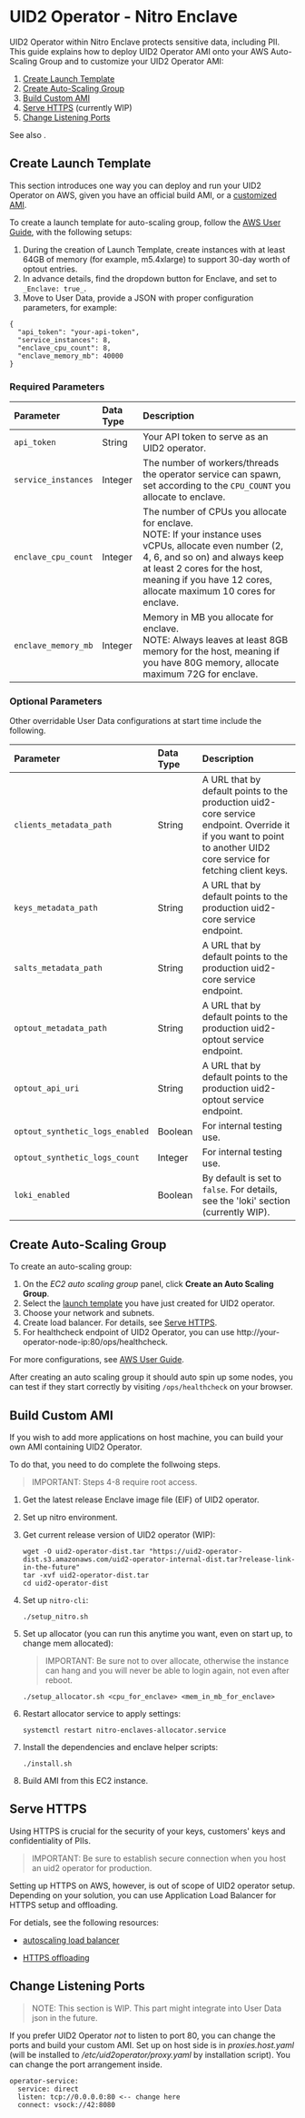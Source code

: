 # UID2 Operator - Nitro Enclave

UID2 Operator within Nitro Enclave protects sensitive data, including PII. This guide explains how to deploy UID2 Operator AMI onto your AWS Auto-Scaling Group and to customize your UID2 Operator AMI:

1. [Create Launch Template](#create-launch-template)
2. [Create Auto-Scaling Group](#create-auto-scaling-group)
3. [Build Custom AMI](#build-custom-ami)
4. [Serve HTTPS](#serve-https) (currently WIP)
5. [Change Listening Ports](#change-listening-ports)

See also [](#).

## Create Launch Template

This section introduces one way you can deploy and run your UID2 Operator on AWS, given you have an official build AMI, or a [customized AMI](#build-custom-ami).

To create a launch template for auto-scaling group, follow the [AWS User Guide](https://docs.aws.amazon.com/autoscaling/ec2/userguide/create-launch-template.html), with the following setups:

1. During the creation of Launch Template, create instances with at least 64GB of memory (for example, m5.4xlarge) to support 30-day worth of optout entries.
2. In advance details, find the dropdown button for Enclave, and set to `_Enclave: true_`.
3. Move to User Data, provide a JSON with proper configuration parameters, for example:

```
{ 
  "api_token": "your-api-token",
  "service_instances": 8,
  "enclave_cpu_count": 8,
  "enclave_memory_mb": 40000
}
```

### Required Parameters

| Parameter | Data Type | Description|
|:--- | :---| :---|
|`api_token` |String| Your API token to serve as an UID2 operator. |
|`service_instances` | Integer|  The number of workers/threads the operator service can spawn, set according to the `CPU_COUNT` you allocate to enclave.|
|`enclave_cpu_count` | Integer| The number of CPUs you allocate for enclave. <br/>NOTE: If your instance uses vCPUs, allocate even number (2, 4, 6, and so on) and always keep at least 2 cores for the host, meaning if you have 12 cores, allocate maximum 10 cores for enclave. |
|`enclave_memory_mb` | Integer| Memory in MB you allocate for enclave. <br/>NOTE: Always leaves at least 8GB memory for the host, meaning if you have 80G memory, allocate maximum 72G for enclave.|

### Optional Parameters

Other overridable User Data configurations at start time include the following.

| Parameter | Data Type | Description|
|:--- | :---| :---|
|`clients_metadata_path` |String|A URL that by default points to the production uid2-core service endpoint. Override it if you want to point to another UID2 core service for fetching client keys.  |
|`keys_metadata_path` |String|A URL that by default points to the production uid2-core service endpoint. |
|`salts_metadata_path` |String| A URL that by default points to the production uid2-core service endpoint.|
|`optout_metadata_path` |String| A URL that by default points to the production uid2-optout service endpoint.|
|`optout_api_uri` |String|A URL that by default points to the production uid2-optout service endpoint. |
|`optout_synthetic_logs_enabled` |Boolean|For internal testing use. |
|`optout_synthetic_logs_count` |Integer|For internal testing use. |
|`loki_enabled` |Boolean|By default is set to `false`.  For details, see the 'loki' section (currently WIP). |
 

## Create Auto-Scaling Group

To create an auto-scaling group:

1. On the *EC2 auto scaling group* panel, click **Create an Auto Scaling Group**.
2. Select the [launch template](#create-launch-template) you have just created for UID2 operator.
3. Choose your network and subnets.
4. Create load balancer. For details, see [Serve HTTPS](#serve-https).
5. For healthcheck endpoint of UID2 Operator, you can use http://your-operator-node-ip:80/ops/healthcheck.

For more configurations, see [AWS User Guide](https://docs.aws.amazon.com/autoscaling/ec2/userguide/create-asg-launch-template.html).

After creating an auto scaling group it should auto spin up some nodes, you can test if they start correctly by visiting `/ops/healthcheck` on your browser.

## Build Custom AMI

If you wish to add more applications on host machine, you can build your own AMI containing UID2 Operator. 

To do that, you need to do complete the follwoing steps.

>IMPORTANT: Steps 4-8 require root access.

1. Get the latest release Enclave image file (EIF) of UID2 operator.
2. Set up nitro environment. 
3. Get current release version of UID2 operator (WIP):

      ```
      wget -O uid2-operator-dist.tar "https://uid2-operator-dist.s3.amazonaws.com/uid2-operator-internal-dist.tar?release-link-in-the-future"
      tar -xvf uid2-operator-dist.tar
      cd uid2-operator-dist
      ```

4. Set up `nitro-cli`:

      ```
      ./setup_nitro.sh
      ```

5. Set up allocator (you can run this anytime you want, even on start up, to change mem allocated):

      >IMPORTANT: Be sure not to over allocate, otherwise the instance can hang and you will never be able to login again, not even after reboot.

      ```
      ./setup_allocator.sh <cpu_for_enclave> <mem_in_mb_for_enclave>
      ```

6. Restart allocator service to apply settings:

      ```
      systemctl restart nitro-enclaves-allocator.service
      ```

7. Install the dependencies and enclave helper scripts:

      ```
      ./install.sh
      ```

8. Build AMI from this EC2 instance.

## Serve HTTPS

Using HTTPS is crucial for the security of your keys, customers' keys and confidentiality of PIIs. 

>IMPORTANT: Be sure to establish secure connection when you host an uid2 operator for production.

Setting up HTTPS on AWS, however, is out of scope of UID2 operator setup. Depending on your solution, you can use Application Load Balancer for HTTPS setup and offloading.

For detials, see the following resources:

- [autoscaling load balancer](https://docs.aws.amazon.com/autoscaling/ec2/userguide/autoscaling-load-balancer.html)

- [HTTPS offloading](https://docs.aws.amazon.com/elasticloadbalancing/latest/application/create-https-listener.html)

## Change Listening Ports

>NOTE: This section is WIP. This part might integrate into User Data json in the future.

If you prefer UID2 Operator *not* to listen to port 80, you can change the ports and build your custom AMI. Set up on host side is in *proxies.host.yaml* (will be installed to */etc/uid2operator/proxy.yaml* by installation script). You can change the port arrangement inside.

```
operator-service:
  service: direct
  listen: tcp://0.0.0.0:80 <-- change here
  connect: vsock://42:8080
```



